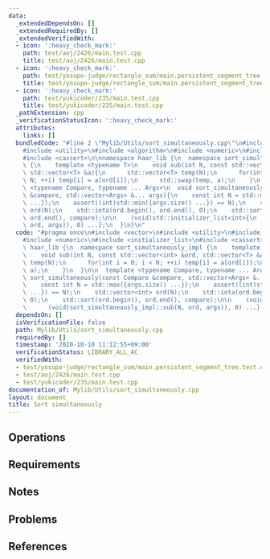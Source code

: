 ```yaml
---
data:
  _extendedDependsOn: []
  _extendedRequiredBy: []
  _extendedVerifiedWith:
  - icon: ':heavy_check_mark:'
    path: test/aoj/2426/main.test.cpp
    title: test/aoj/2426/main.test.cpp
  - icon: ':heavy_check_mark:'
    path: test/yosupo-judge/rectangle_sum/main.persistent_segment_tree.test.cpp
    title: test/yosupo-judge/rectangle_sum/main.persistent_segment_tree.test.cpp
  - icon: ':heavy_check_mark:'
    path: test/yukicoder/235/main.test.cpp
    title: test/yukicoder/235/main.test.cpp
  _pathExtension: cpp
  _verificationStatusIcon: ':heavy_check_mark:'
  attributes:
    links: []
  bundledCode: "#line 2 \"Mylib/Utils/sort_simultaneously.cpp\"\n#include <vector>\n\
    #include <utility>\n#include <algorithm>\n#include <numeric>\n#include <initializer_list>\n\
    #include <cassert>\n\nnamespace haar_lib {\n  namespace sort_simultaneously_impl\
    \ {\n    template <typename T>\n    void sub(int N, const std::vector<int> &ord,\
    \ std::vector<T> &a){\n      std::vector<T> temp(N);\n      for(int i = 0; i <\
    \ N; ++i) temp[i] = a[ord[i]];\n      std::swap(temp, a);\n    }\n  }\n\n  template\
    \ <typename Compare, typename ... Args>\n  void sort_simultaneously(const Compare\
    \ &compare, std::vector<Args> &... args){\n    const int N = std::max({args.size()\
    \ ...});\n    assert((int)std::min({args.size() ...}) == N);\n    std::vector<int>\
    \ ord(N);\n    std::iota(ord.begin(), ord.end(), 0);\n    std::sort(ord.begin(),\
    \ ord.end(), compare);\n\n    (void)std::initializer_list<int>{\n      (void(sort_simultaneously_impl::sub(N,\
    \ ord, args)), 0) ...};\n  }\n}\n"
  code: "#pragma once\n#include <vector>\n#include <utility>\n#include <algorithm>\n\
    #include <numeric>\n#include <initializer_list>\n#include <cassert>\n\nnamespace\
    \ haar_lib {\n  namespace sort_simultaneously_impl {\n    template <typename T>\n\
    \    void sub(int N, const std::vector<int> &ord, std::vector<T> &a){\n      std::vector<T>\
    \ temp(N);\n      for(int i = 0; i < N; ++i) temp[i] = a[ord[i]];\n      std::swap(temp,\
    \ a);\n    }\n  }\n\n  template <typename Compare, typename ... Args>\n  void\
    \ sort_simultaneously(const Compare &compare, std::vector<Args> &... args){\n\
    \    const int N = std::max({args.size() ...});\n    assert((int)std::min({args.size()\
    \ ...}) == N);\n    std::vector<int> ord(N);\n    std::iota(ord.begin(), ord.end(),\
    \ 0);\n    std::sort(ord.begin(), ord.end(), compare);\n\n    (void)std::initializer_list<int>{\n\
    \      (void(sort_simultaneously_impl::sub(N, ord, args)), 0) ...};\n  }\n}\n"
  dependsOn: []
  isVerificationFile: false
  path: Mylib/Utils/sort_simultaneously.cpp
  requiredBy: []
  timestamp: '2020-10-10 11:12:55+09:00'
  verificationStatus: LIBRARY_ALL_AC
  verifiedWith:
  - test/yosupo-judge/rectangle_sum/main.persistent_segment_tree.test.cpp
  - test/aoj/2426/main.test.cpp
  - test/yukicoder/235/main.test.cpp
documentation_of: Mylib/Utils/sort_simultaneously.cpp
layout: document
title: Sort simultaneously
---
```


## Operations

## Requirements

## Notes

## Problems

## References
